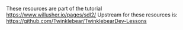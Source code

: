 These resources are part of the tutorial https://www.willusher.io/pages/sdl2/
Upstream for these resources is: https://github.com/Twinklebear/TwinklebearDev-Lessons
